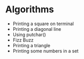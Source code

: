# Algorithms
<ul>
<li>Printing a square on terminal</li>
<li>Printing a diagonal line</li>
<li>Using putchar()</li>
<li>Fizz Buzz</li>
<li>Printing a triangle</li>
<li>Printing some numbers in a set</li>
